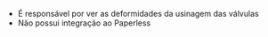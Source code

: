 - É responsável por ver as deformidades da usinagem das válvulas
- Não possui integração ao Paperless
